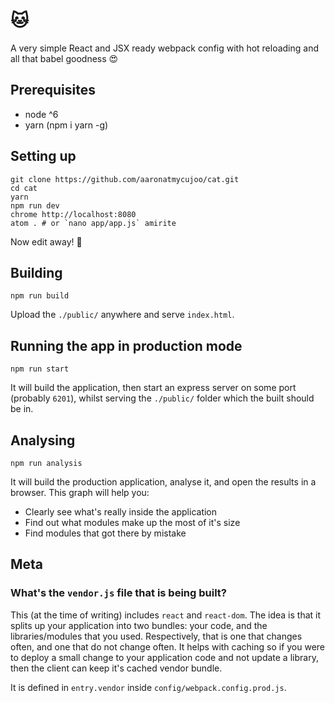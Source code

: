 # 🐱

A very simple React and JSX ready webpack config with hot reloading and all that babel goodness 😍

## Prerequisites

- node ^6
- yarn (npm i yarn -g)

## Setting up

```
git clone https://github.com/aaronatmycujoo/cat.git
cd cat
yarn
npm run dev
chrome http://localhost:8080
atom . # or `nano app/app.js` amirite
```

Now edit away! 🎉

## Building

```
npm run build
```

Upload the `./public/` anywhere and serve `index.html`.

## Running the app in production mode

```
npm run start
```

It will build the application, then start an express server on some port (probably `6201`), whilst serving the `./public/` folder which the built should be in.

## Analysing

`npm run analysis`

It will build the production application, analyse it, and open the results in a browser. This graph will help you:

- Clearly see what's really inside the application
- Find out what modules make up the most of it's size
- Find modules that got there by mistake

## Meta

### What's the `vendor.js` file that is being built?

This (at the time of writing) includes `react` and `react-dom`. The idea is that it splits up your application into two bundles: your code, and the libraries/modules that you used. Respectively, that is one that changes often, and one that do not change often. It helps with caching so if you were to deploy a small change to your application code and not update a library, then the client can keep it's cached vendor bundle.

It is defined in `entry.vendor` inside `config/webpack.config.prod.js`.
